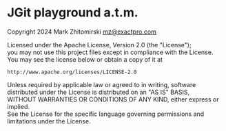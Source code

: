 # JGit playground a.t.m.

Copyright 2024 Mark Zhitomirski <mz@exactpro.com>  

Licensed under the Apache License, Version 2.0 (the "License");  
you may not use this project files except in compliance with the License.  
You may see the license below or obtain a copy of it at  

    http://www.apache.org/licenses/LICENSE-2.0  

Unless required by applicable law or agreed to in writing, software  
distributed under the License is distributed on an "AS IS" BASIS,  
WITHOUT WARRANTIES OR CONDITIONS OF ANY KIND, either express or implied.  
See the License for the specific language governing permissions and  
limitations under the License.
